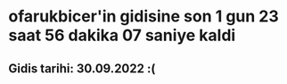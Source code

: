 # ofarukbicer'in gidisine son 1 gun 23 saat 56 dakika 07 saniye kaldi

## Gidis tarihi: 30.09.2022 :(